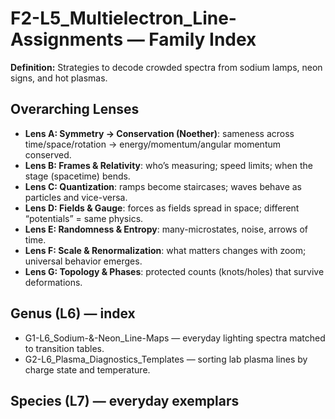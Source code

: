 # F2-L5_Multielectron_Line-Assignments — Family Index
**Definition:** Strategies to decode crowded spectra from sodium lamps, neon signs, and hot plasmas.
## Overarching Lenses

- **Lens A: Symmetry -> Conservation (Noether)**: sameness across time/space/rotation → energy/momentum/angular momentum conserved.
- **Lens B: Frames & Relativity**: who’s measuring; speed limits; when the stage (spacetime) bends.
- **Lens C: Quantization**: ramps become staircases; waves behave as particles and vice-versa.
- **Lens D: Fields & Gauge**: forces as fields spread in space; different “potentials” = same physics.
- **Lens E: Randomness & Entropy**: many-microstates, noise, arrows of time.
- **Lens F: Scale & Renormalization**: what matters changes with zoom; universal behavior emerges.
- **Lens G: Topology & Phases**: protected counts (knots/holes) that survive deformations.

## Genus (L6) — index
- G1-L6_Sodium-&-Neon_Line-Maps — everyday lighting spectra matched to transition tables.
- G2-L6_Plasma_Diagnostics_Templates — sorting lab plasma lines by charge state and temperature.
## Species (L7) — everyday exemplars

